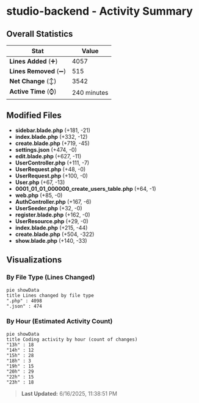 # studio-backend - Activity Summary 

## Overall Statistics

| Stat                   | Value                                                             |
| ---------------------- | ----------------------------------------------------------------- |
| **Lines Added** (➕)   | 4057                                          |
| **Lines Removed** (➖) | 515                                        |
| **Net Change** (↕)    | 3542                |
| **Active Time** (⌚)   | 240 minutes |


## Modified Files
- **sidebar.blade.php** (+181, -21)
- **index.blade.php** (+332, -12)
- **create.blade.php** (+719, -45)
- **settings.json** (+474, -0)
- **edit.blade.php** (+627, -11)
- **UserController.php** (+111, -7)
- **UserRequest.php** (+48, -0)
- **UserRequest.php** (+100, -0)
- **User.php** (+67, -13)
- **0001_01_01_000000_create_users_table.php** (+64, -1)
- **web.php** (+85, -0)
- **AuthController.php** (+167, -6)
- **UserSeeder.php** (+32, -0)
- **register.blade.php** (+162, -0)
- **UserResource.php** (+29, -0)
- **index.blade.php** (+215, -44)
- **create.blade.php** (+504, -322)
- **show.blade.php** (+140, -33)

## Visualizations

### By File Type (Lines Changed)

```mermaid
pie showData
title Lines changed by file type
".php" : 4098
".json" : 474
```

### By Hour (Estimated Activity Count)

```mermaid
pie showData
title Coding activity by hour (count of changes)
"13h" : 18
"14h" : 12
"15h" : 28
"18h" : 3
"19h" : 15
"20h" : 29
"22h" : 15
"23h" : 18
```


> **Last Updated:** 6/16/2025, 11:38:51 PM
